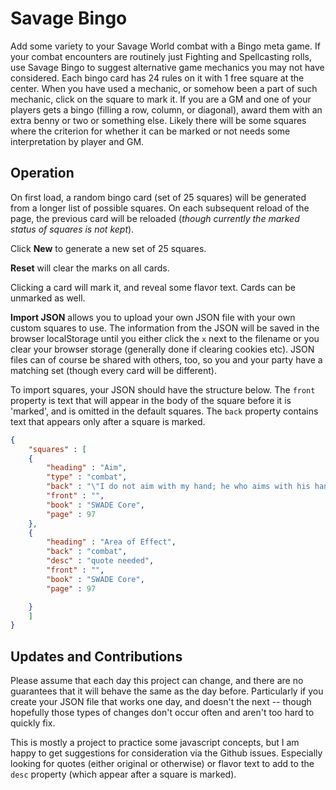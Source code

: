 # Savage Bingo
Add some variety to your Savage World combat with a Bingo meta game.  If your combat encounters are routinely just Fighting and Spellcasting rolls, use Savage Bingo to suggest alternative game mechanics you may not have considered.  Each bingo card has 24 rules on it with 1 free square at the center.  When you have used a mechanic, or somehow been a part of such mechanic, click on the square to mark it.  If you are a GM and one of your players gets a bingo (filling a row, column, or diagonal), award them with an extra benny or two or something else.  Likely there will be some squares where the criterion for whether it can be marked or not needs some interpretation by player and GM.

## Operation
On first load, a random bingo card (set of 25 squares) will be generated from a longer list of possible squares.  On each subsequent reload of the page, the previous card will be reloaded (*though currently the marked status of squares is not kept*). 

Click **New** to generate a new set of 25 squares.

**Reset** will clear the marks on all cards.

Clicking a card will mark it, and reveal some flavor text.  Cards can be unmarked as well.

**Import JSON** allows you to upload your own JSON file with your own custom squares to use.  The information from the JSON will be saved in the browser localStorage until you either click the `x` next to the filename or you clear your browser storage (generally done if clearing cookies etc).  JSON files can of course be shared with others, too, so you and your party have a matching set (though every card will be different).

To import squares, your JSON should have the structure below.  The `front` property is text that will appear in the body of the square before it is 'marked', and is omitted in the default squares.  The `back` property contains text that appears only after a square is marked.  

```json
{
    "squares" : [
    {
        "heading" : "Aim",
        "type" : "combat",
        "back" : "\"I do not aim with my hand; he who aims with his hand has forgotten the face of his father.  I aim with my eye.\" <br> &mdash;Roland Deschain",
        "front" : "",
        "book" : "SWADE Core",
        "page" : 97
    },
    {
        "heading" : "Area of Effect",
        "back" : "combat",
        "desc" : "quote needed",
        "front" : "",
        "book" : "SWADE Core",
        "page" : 97

    }
    ]
}
```

## Updates and Contributions
Please assume that each day this project can change, and there are no guarantees that it will behave the same as the day before.  Particularly if you create your JSON file that works one day, and doesn't the next -- though hopefully those types of changes don't occur often and aren't too hard to quickly fix.  

This is mostly a project to practice some javascript concepts, but I am happy to get suggestions for consideration via the Github issues.  Especially looking for quotes (either original or otherwise) or flavor text to add to the `desc` property (which appear after a square is marked).
